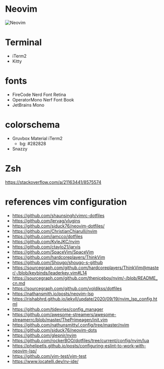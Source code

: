 # Neovim

![Neovim](./images/neovim.png)

# Terminal

- iTerm2
- Kitty

# fonts

- FireCode Nerd Font Retina
- OperatorMono Nerf Font Book
- JetBrains Mono

# colorschema

- Gruvbox Material iTerm2
  - bg: #282828
- Snazzy

# Zsh

https://stackoverflow.com/a/21163441/8575574

# references vim configuration

- https://github.com/shaunsingh/vimrc-dotfiles
- https://github.com/lervag/vlugins
- https://github.com/siduck76/neovim-dotfiles/
- https://github.com/ChristianChiarulli/nvim
- https://github.com/iamcco/dotfiles
- https://github.com/KyleJKC/nvim
- https://github.com/ctaylo21/jarvis
- https://github.com/SpaceVim/SpaceVim
- https://github.com/hardcoreplayers/ThinkVim
- https://github.com/Shougo/shougo-s-github
- https://sourcegraph.com/github.com/hardcoreplayers/ThinkVim@master/-/blob/keybinds/leaderkey.vim#L14
- https://sourcegraph.com/github.com/theniceboy/nvim/-/blob/README_cn.md
- https://sourcegraph.com/github.com/voldikss/dotfiles
- https://nathansmith.io/posts/neovim-lsp
- https://rishabhrd.github.io/jekyll/update/2020/09/19/nvim_lsp_config.html
- https://github.com/tjdevries/config_manager
- https://github.com/awesome-streamers/awesome-streamerrc/blob/master/ThePrimeagen/init.vim
- https://github.com/nathunsmitty/.config/tree/master/nvim
- https://github.com/siduck76/neovim-dots
- https://github.com/glepnir/nvim
- https://github.com/rockerBOO/dotfiles/tree/current/config/nvim/lua
- https://phelipetls.github.io/posts/configuring-eslint-to-work-with-neovim-lsp/
- https://github.com/vim-test/vim-test
- https://www.locatelli.dev/nv-ide/
